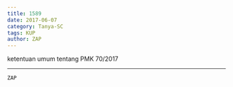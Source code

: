 ```yaml
---
title: 1589
date: 2017-06-07
category: Tanya-SC
tags: KUP
author: ZAP
---
```


ketentuan umum tentang PMK 70/2017

---



`ZAP`

